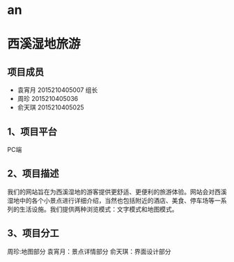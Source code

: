 # an
# 西溪湿地旅游
## 项目成员
- 袁宵月 2015210405007 组长
- 周珍 2015210405036
- 俞天琪 2015210405025
## 1、项目平台
PC端
## 2、项目描述 
我们的网站旨在为西溪湿地的游客提供更舒适、更便利的旅游体验。网站会对西溪湿地中的各个小景点进行详细介绍，当然也包括附近的酒店、美食、停车场等一系列的生活设施。我们提供两种浏览模式：文字模式和地图模式。
## 3、项目分工
周珍:地图部分
袁宵月：景点详情部分
俞天琪：界面设计部分
